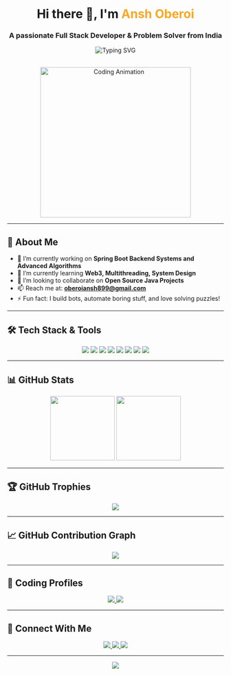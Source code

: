 <h1 align="center">
  Hi there 👋, I'm <span style="color:#F9A826;">Ansh Oberoi</span>
</h1>
<h3 align="center">A passionate Full Stack Developer & Problem Solver from India</h3>

<div align="center">
  <img src="https://readme-typing-svg.herokuapp.com?font=Fira+Code&weight=500&size=24&pause=1500&center=true&vCenter=true&width=500&lines=Full+Stack+Developer;Problem+Solver;Backend+Spring+Boot+Specialist;%E2%80%8BLeetCode+%2F+Codeforces+Enthusiast" alt="Typing SVG" />

</div>

<br />

<p align="center">
  <img src="https://cdn.dribbble.com/users/1162077/screenshots/3848914/programmer.gif" width="350" alt="Coding Animation" />
</p>

---

## 🧠 About Me

- 🔭 I’m currently working on **Spring Boot Backend Systems and Advanced Algorithms**
- 🌱 I’m currently learning **Web3, Multithreading, System Design**
- 👯 I’m looking to collaborate on **Open Source Java Projects**
- 📫 Reach me at: **oberoiansh899@gmail.com**
- ⚡ Fun fact: I build bots, automate boring stuff, and love solving puzzles!

---

## 🛠️ Tech Stack & Tools

<p align="center">
  <img src="https://img.shields.io/badge/Java-ED8B00?style=for-the-badge&logo=java&logoColor=white"/>
  <img src="https://img.shields.io/badge/Spring-6DB33F?style=for-the-badge&logo=spring&logoColor=white"/>
  <img src="https://img.shields.io/badge/C++-00599C?style=for-the-badge&logo=c%2B%2B&logoColor=white"/>
  <img src="https://img.shields.io/badge/React-61DAFB?style=for-the-badge&logo=react&logoColor=black"/>
  <img src="https://img.shields.io/badge/Node.js-339933?style=for-the-badge&logo=nodedotjs&logoColor=white"/>
  <img src="https://img.shields.io/badge/MongoDB-4EA94B?style=for-the-badge&logo=mongodb&logoColor=white"/>
  <img src="https://img.shields.io/badge/AWS-FF9900?style=for-the-badge&logo=amazonaws&logoColor=white"/>
  <img src="https://img.shields.io/badge/MySQL-00758F?style=for-the-badge&logo=mysql&logoColor=white"/>
</p>

---

## 📊 GitHub Stats

<p align="center">
  <img src="https://github-readme-stats.vercel.app/api?username=oberoi11&show_icons=true&theme=github_dark&cache_seconds=1" height="150"/>
  <img src="https://github-readme-stats.vercel.app/api/top-langs/?username=oberoi11&layout=compact&theme=github_dark" height="150" />
  

</p>

---

## 🏆 GitHub Trophies

<p align="center">
  <img src="https://github-profile-trophy.vercel.app/?username=oberoi11&theme=onedark" />

</p>

---

## 📈 GitHub Contribution Graph

<p align="center">
  <img src="https://github-readme-activity-graph.vercel.app/graph?username=oberoi11&theme=react-dark" />
</p>

---

## 🎯 Coding Profiles

<p align="center">
  <a href="https://leetcode.com/oberoiansh799/" target="_blank">
    <img src="https://img.shields.io/badge/LeetCode-FFA116?style=for-the-badge&logo=leetcode&logoColor=white"/>
  </a>
  <a href="https://codeforces.com/profile/oberoiansh799" target="_blank">
    <img src="https://img.shields.io/badge/Codeforces-1F8ACB?style=for-the-badge&logo=codeforces&logoColor=white"/>
  </a>
</p>

---

## 🤝 Connect With Me

<p align="center">
  <a href="mailto:oberoiansh899@gmail.com">
    <img src="https://img.shields.io/badge/Gmail-D14836?style=for-the-badge&logo=gmail&logoColor=white" />
  </a>
  <a href="https://www.linkedin.com/in/ansh-oberoi-b88881219/" target="_blank">
    <img src="https://img.shields.io/badge/LinkedIn-0A66C2?style=for-the-badge&logo=linkedin&logoColor=white" />
  </a>
  <a href="https://github.com/oberoi11" target="_blank">
    <img src="https://img.shields.io/badge/GitHub-100000?style=for-the-badge&logo=github&logoColor=white" />
  </a>
</p>

---

<p align="center">
  <img src="https://capsule-render.vercel.app/api?type=waving&color=0D1117&height=100&section=footer" />
</p>

